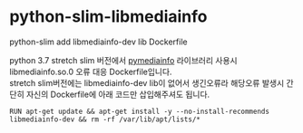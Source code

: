 # python-slim-libmediainfo
python-slim add libmediainfo-dev lib Dockerfile

python 3.7 stretch slim 버전에서 [pymediainfo](https://pymediainfo.readthedocs.io/en/stable/) 라이브러리 사용시 libmediainfo.so.0 오류 대응 Dockerfile입니다.<br>
stretch slim버전에는 libmediainfo-dev lib이 없어서 생긴오류라 해당오류 발생시 간단히 자신의 Dockerfile에 아래 코드만 삽입해주셔도 됩니다.<br>
```
RUN apt-get update && apt-get install -y --no-install-recommends libmediainfo-dev && rm -rf /var/lib/apt/lists/*
```